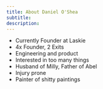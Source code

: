 ```yaml
---
title: About Daniel O'Shea
subtitle: 
description: 
---
```


- Currently Founder at Laskie
- 4x Founder, 2 Exits
- Engineering and product
- Interested in too many things
- Husband of Milly, Father of Abel
- Injury prone
- Painter of shitty paintings